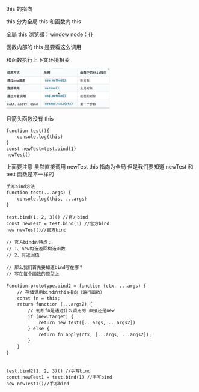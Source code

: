 this 的指向

this 分为全局 this 和函数内 this

全局 this
浏览器：window
node：{}

函数内部的 this 是要看这么调用

和函数执行上下文环境相关

![Alt text](image.png)

且箭头函数没有 this

```
function test(){
    console.log(this)
}
const newTest=test.bind(1)
newTest()
```

上面要注意 虽然直接调用 newTest this 指向为全局 但是我们要知道 newTest 和 test 函数是不一样的

```
手写bind方法
function test(...args) {
    console.log(this, ...args)
}

test.bind(1, 2, 3)() //官方bind
const newTest = test.bind(1) //官方bind
new newTest()//官方bind

// 官方bind的特点：
// 1、new构造返回构造函数
// 2、有返回值

// 那么我们首先要知道bind写在哪？
// 写在每个函数的原型上

Function.prototype.bind2 = function (ctx, ...args) {
    // 存储调用bind的this指向（运行函数）
    const fn = this;
    return function (...args2) {
        // 判断fn是通过什么调用的 直接还是new
        if (new.target) {
            return new test([...args, ...args2])
        } else {
            return fn.apply(ctx, [...args, ...args2]);
        }
    }
}


test.bind2(1, 2, 3)() //手写bind
const newTest1 = test.bind(1) //手写bind
new newTest1()//手写bind
```
